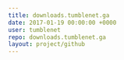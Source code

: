```yaml
---
title: downloads.tumblenet.ga
date: 2017-01-19 00:00:00 +0000
user: tumblenet
repo: downloads.tumblenet.ga
layout: project/github
---
```

